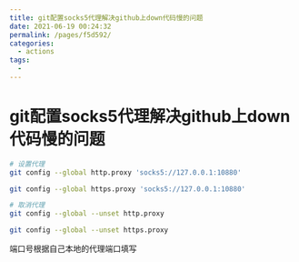 ```yaml
---
title: git配置socks5代理解决github上down代码慢的问题
date: 2021-06-19 00:24:32
permalink: /pages/f5d592/
categories: 
  - actions
tags: 
  - 
---
```

# git配置socks5代理解决github上down代码慢的问题

```bash
# 设置代理
git config --global http.proxy 'socks5://127.0.0.1:10880'

git config --global https.proxy 'socks5://127.0.0.1:10880'

# 取消代理
git config --global --unset http.proxy

git config --global --unset https.proxy
```

端口号根据自己本地的代理端口填写